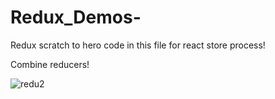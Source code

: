 # Redux_Demos-
Redux scratch to hero code in this file for react store process!

Combine reducers!

![redu2](https://github.com/chandanhm1999/Redux_Demos-/assets/109410990/9df27eb8-5400-423f-b103-630bb1ed7095)
